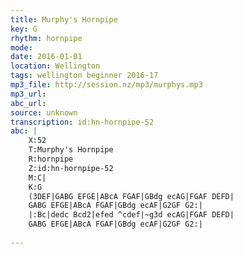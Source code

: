 ```yaml
---
title: Murphy's Hornpipe
key: G
rhythm: hornpipe
mode: 
date: 2016-01-01
location: Wellington
tags: wellington beginner 2016-17
mp3_file: http://session.nz/mp3/murphys.mp3
mp3_url: 
abc_url: 
source: unknown
transcription: id:hn-hornpipe-52
abc: |
    X:52
    T:Murphy's Hornpipe
    R:hornpipe
    Z:id:hn-hornpipe-52
    M:C|
    K:G
    (3DEF|GABG EFGE|ABcA FGAF|GBdg ecAG|FGAF DEFD|
    GABG EFGE|ABcA FGAF|GBdg ecAF|G2GF G2:|
    |:Bc|dedc Bcd2|efed ^cdef|~g3d ecAG|FGAF DEFD|
    GABG EFGE|ABcA FGAF|GBdg ecAF|G2GF G2:|
    
---
```


